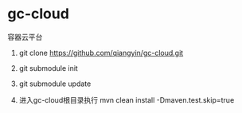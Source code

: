 # gc-cloud
容器云平台

1. git clone https://github.com/qiangyin/gc-cloud.git

2. git submodule init

3. git submodule update

4. 进入gc-cloud根目录执行 mvn clean install -Dmaven.test.skip=true
